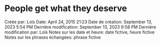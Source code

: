 # People get what they deserve

Créée par: Loïs
Date: April 24, 2015 21:23
Date de création: September 13, 2023 5:54 PM
Dernière modification: September 13, 2023 6:58 PM
Dernière modification par: Loïs
Notes sur les date et heure: date fictive, heure fictive
Notes sur les phrases échangées: phrase fictive